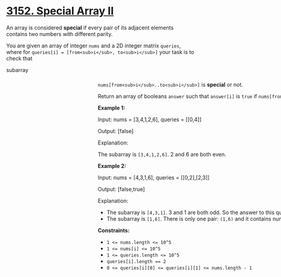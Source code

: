 # [3152. Special Array II](https://leetcode.com/problems/special-array-ii/description/)

An array is considered **special** if every pair of its adjacent elements contains two numbers with different parity.

You are given an array of integer `nums` and a 2D integer matrix `queries`, where for `queries[i] = [from<sub>i</sub>, to<sub>i</sub>]` your task is to check that <div aria-expanded="false" data-headlessui-state="" id="headlessui-popover-button-:rt:">subarray<div style="position: fixed; z-index: 40; inset: 0px auto auto 0px; transform: translate(472px, 294px);"> `nums[from<sub>i</sub>..to<sub>i</sub>]` is **special** or not.

Return an array of booleans `answer` such that `answer[i]` is `true` if `nums[from<sub>i</sub>..to<sub>i</sub>]` is special.

**Example 1:**

<div class="example-block">
Input: nums = [3,4,1,2,6], queries = [[0,4]]

Output: [false]

Explanation:

The subarray is `[3,4,1,2,6]`. 2 and 6 are both even.

**Example 2:**

<div class="example-block">
Input: nums = [4,3,1,6], queries = [[0,2],[2,3]]

Output: [false,true]

Explanation:

- The subarray is `[4,3,1]`. 3 and 1 are both odd. So the answer to this query is `false`.
- The subarray is `[1,6]`. There is only one pair: `(1,6)` and it contains numbers with different parity. So the answer to this query is `true`.

**Constraints:**

- `1 <= nums.length <= 10^5`
- `1 <= nums[i] <= 10^5`
- `1 <= queries.length <= 10^5`
- `queries[i].length == 2`
- `0 <= queries[i][0] <= queries[i][1] <= nums.length - 1`
